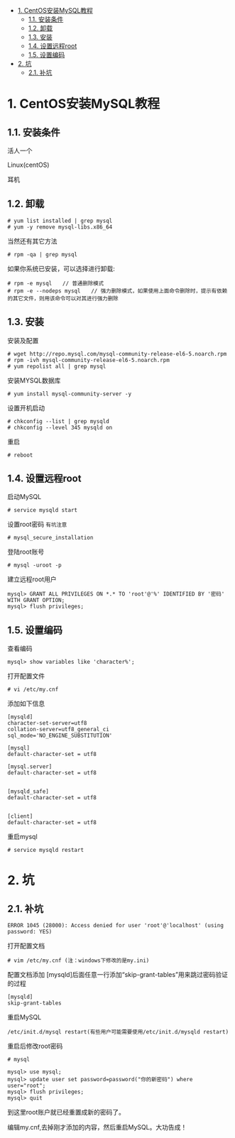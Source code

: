 <!-- TOC -->

- [1. CentOS安装MySQL教程](#1-centos%E5%AE%89%E8%A3%85mysql%E6%95%99%E7%A8%8B)
    - [1.1. 安装条件](#11-%E5%AE%89%E8%A3%85%E6%9D%A1%E4%BB%B6)
    - [1.2. 卸载](#12-%E5%8D%B8%E8%BD%BD)
    - [1.3. 安装](#13-%E5%AE%89%E8%A3%85)
    - [1.4. 设置远程root](#14-%E8%AE%BE%E7%BD%AE%E8%BF%9C%E7%A8%8Broot)
    - [1.5. 设置编码](#15-%E8%AE%BE%E7%BD%AE%E7%BC%96%E7%A0%81)
- [2. 坑](#2-%E5%9D%91)
    - [2.1. 补坑](#21-%E8%A1%A5%E5%9D%91)

<!-- /TOC -->
# 1. CentOS安装MySQL教程

## 1.1. 安装条件
活人一个

Linux(centOS)

耳机

## 1.2. 卸载

    # yum list installed | grep mysql
    # yum -y remove mysql-libs.x86_64

当然还有其它方法

    # rpm -qa | grep mysql

如果你系统已安装，可以选择进行卸载:

    # rpm -e mysql　　// 普通删除模式
    # rpm -e --nodeps mysql　　// 强力删除模式，如果使用上面命令删除时，提示有依赖的其它文件，则用该命令可以对其进行强力删除

## 1.3. 安装

安装及配置

    # wget http://repo.mysql.com/mysql-community-release-el6-5.noarch.rpm
    # rpm -ivh mysql-community-release-el6-5.noarch.rpm
    # yum repolist all | grep mysql

安装MYSQL数据库

    # yum install mysql-community-server -y

设置开机启动

    # chkconfig --list | grep mysqld
    # chkconfig --level 345 mysqld on
重启
    
    # reboot

## 1.4. 设置远程root
启动MySQL

    # service mysqld start

设置root密码 `有坑注意`

    # mysql_secure_installation

登陆root账号

    # mysql -uroot -p

建立远程root用户

    mysql> GRANT ALL PRIVILEGES ON *.* TO 'root'@'%' IDENTIFIED BY '密码' WITH GRANT OPTION;
    mysql> flush privileges;

## 1.5. 设置编码
查看编码

    mysql> show variables like 'character%';

打开配置文件

    # vi /etc/my.cnf

添加如下信息

    [mysqld]
    character-set-server=utf8 
    collation-server=utf8_general_ci 
    sql_mode='NO_ENGINE_SUBSTITUTION'

    [mysql]
    default-character-set = utf8

    [mysql.server]
    default-character-set = utf8


    [mysqld_safe]
    default-character-set = utf8


    [client]
    default-character-set = utf8

重启mysql

    # service mysqld restart

# 2. 坑
## 2.1. 补坑
    ERROR 1045 (28000): Access denied for user 'root'@'localhost' (using password: YES)

打开配置文档

    # vim /etc/my.cnf (注：windows下修改的是my.ini)  
配置文档添加
[mysqld]后面任意一行添加“skip-grant-tables”用来跳过密码验证的过程

    [mysqld]
    skip-grant-tables

重启MySQL
    
    /etc/init.d/mysql restart(有些用户可能需要使用/etc/init.d/mysqld restart)

重启后修改root密码

    # mysql

    mysql> use mysql;
    mysql> update user set password=password("你的新密码") where user="root";
    mysql> flush privileges;
    mysql> quit

到这里root账户就已经重置成新的密码了。

编辑my.cnf,去掉刚才添加的内容，然后重启MySQL。大功告成！
